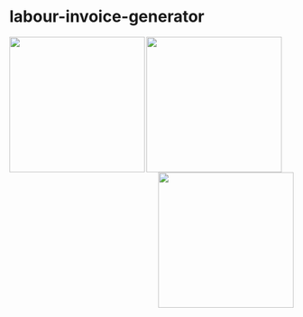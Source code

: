 # labour-invoice-generator
<img align="left" src="https://user-images.githubusercontent.com/60028961/209335619-2a653fee-fab8-414a-b2b7-6d31632501e7.jpg" width="240">
<img align="center" src="https://user-images.githubusercontent.com/60028961/209335614-5ad2d78f-98ec-4d9d-887f-fadcac05a01f.jpg" width="240">
<img align="right" src="https://user-images.githubusercontent.com/60028961/209335609-9f9aebf5-a682-40a6-bf89-5de1a7517ca2.jpg" width="240">
